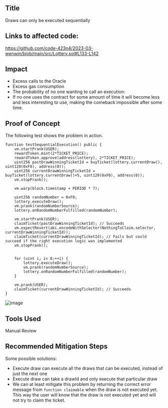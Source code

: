 ## Title
Draws can only be executed sequentially


## Links to affected code:
https://github.com/code-423n4/2023-03-wenwin/blob/main/src/Lottery.sol#L133-L142


## Impact
* Excess calls to the Oracle
* Excess gas consumption
* The probability of no one wanting to call an execution:
* If no one uses the contract for some amount of time it will become less and less interesting to use, making the comeback impossible after some time.


## Proof of Concept
The following test shows the problem in action.

```solidity
function testSequentialExecution() public {
    vm.startPrank(USER);
    rewardToken.mint(2*TICKET_PRICE);
    rewardToken.approve(address(lottery), 2*TICKET_PRICE);
    uint256 pastDrawWinningTicketId = buyTicket(lottery.currentDraw(), uint120(0xF0), address(0));
    uint256 currentDrawWinningTicketId = buyTicket(lottery.currentDraw()+5, uint120(0xF0), address(0));
    vm.stopPrank();

    vm.warp(block.timestamp + PERIOD * 7);

    uint256 randomNumber = 0xF0;
    lottery.executeDraw();
    vm.prank(randomNumberSource);
    lottery.onRandomNumberFulfilled(randomNumber);

    vm.startPrank(USER);
    claimTicket(pastDrawWinningTicketId); // Succeeds
    vm.expectRevert(abi.encodeWithSelector(NothingToClaim.selector, currentDrawWinningTicketId));
    claimTicket(currentDrawWinningTicketId); // Fails but could succeed if the right execution logic was implemented
    vm.stopPrank();


    for (uint i; i< 6;++i) {
        lottery.executeDraw();
        vm.prank(randomNumberSource);
        lottery.onRandomNumberFulfilled(randomNumber);
    }

    vm.prank(USER);
    claimTicket(currentDrawWinningTicketId); // Succeeds
}
```


![image](https://i.ibb.co/4W6N5SN/sequential.jpg)


## Tools Used
Manual Review


## Recommended Mitigation Steps
Some possible solutions:
* Execute draw can execute all the draws that can be executed, instead of just the next one
* Execute draw can take a drawId and only execute that particular draw
* We can at least mitigate this problem by returning the correct error message from `function claimable` when the draw is not executed yet. This way the user will know that the draw is not executed yet and will not try to claim the ticket.